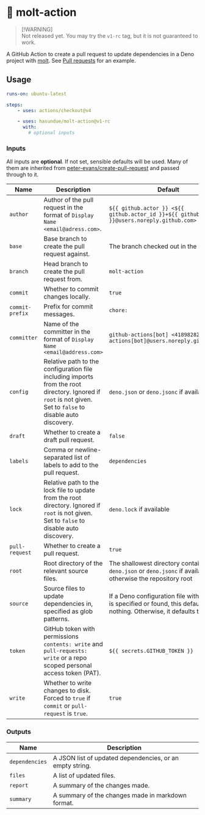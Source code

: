 # 🦕 molt-action

> [!WARNING]\
> Not released yet. You may try the `v1-rc` tag, but it is not guaranteed to
> work.

A GitHub Action to create a pull request to update dependencies in a Deno
project with [molt](https://github.com/hasundue/molt). See
[Pull requests](https://github.com/hasundue/molt-action/pulls) for an example.

## Usage

```yaml
runs-on: ubuntu-latest

steps:
    - uses: actions/checkout@v4

    - uses: hasundue/molt-action@v1-rc
      with:
        # optional inputs
```

### Inputs

All inputs are **optional**. If not set, sensible defaults will be used. Many of
them are inherited from
[peter-evans/create-pull-request](https://github.com/peter-evans/create-pull-request)
and passed through to it.

| Name            | Description                                                                                                                                                  | Default                                                                                                                         |
| --------------- | ------------------------------------------------------------------------------------------------------------------------------------------------------------ | ------------------------------------------------------------------------------------------------------------------------------- |
| `author`        | Author of the pull request in the format of `Display Name <email@adress.com>`.                                                                               | `${{ github.actor }} <${{ github.actor_id }}+${{ github.actor }}@users.noreply.github.com>`                                     |
| `base`          | Base branch to create the pull request against.                                                                                                              | The branch checked out in the workflow                                                                                          |
| `branch`        | Head branch to create the pull request from.                                                                                                                 | `molt-action`                                                                                                                   |
| `commit`        | Whether to commit changes locally.                                                                                                                           | `true`                                                                                                                          |
| `commit-prefix` | Prefix for commit messages.                                                                                                                                  | `chore:`                                                                                                                        |
| `committer`     | Name of the committer in the format of `Display Name <email@address.com>`                                                                                    | `github-actions[bot] <41898282+github-actions[bot]@users.noreply.github.com>`                                                   |
| `config`        | Relative path to the configuration file including imports from the root directory. Ignored if `root` is not given. Set to `false` to disable auto discovery. | `deno.json` or `deno.jsonc` if available                                                                                        |
| `draft`         | Whether to create a draft pull request.                                                                                                                      | `false`                                                                                                                         |
| `labels`        | Comma or newline-separated list of labels to add to the pull request.                                                                                        | `dependencies`                                                                                                                  |
| `lock`          | Relative path to the lock file to update from the root directory. Ignored if `root` is not given. Set to `false` to disable auto discovery.                  | `deno.lock` if available                                                                                                        |
| `pull-request`  | Whether to create a pull request.                                                                                                                            | `true`                                                                                                                          |
| `root`          | Root directory of the relevant source files.                                                                                                                 | The shallowest directory containing `deno.json` or `deno.jsonc` if available, otherwise the repository root                     |
| `source`        | Source files to update dependencies in, specified as glob patterns.                                                                                          | If a Deno configuration file with imports is specified or found, this defaults to nothing. Otherwise, it defaults to `**/*.ts`. |
| `token`         | GitHub token with permissions `contents: write` and `pull-requests: write` or a repo scoped personal access token (PAT).                                     | `${{ secrets.GITHUB_TOKEN }}`                                                                                                   |
| `write`         | Whether to write changes to disk. Forced to `true` if `commit` or `pull-request` is `true`.                                                                  | `true`                                                                                                                          |

### Outputs

| Name           | Description                                              |
| -------------- | -------------------------------------------------------- |
| `dependencies` | A JSON list of updated dependencies, or an empty string. |
| `files`        | A list of updated files.                                 |
| `report`       | A summary of the changes made.                           |
| `summary`      | A summary of the changes made in markdown format.        |
